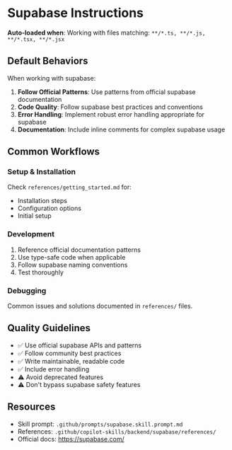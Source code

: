 # Supabase Instructions

**Auto-loaded when**: Working with files matching: `**/*.ts, **/*.js, **/*.tsx, **/*.jsx`

## Default Behaviors

When working with supabase:

1. **Follow Official Patterns**: Use patterns from official supabase documentation
2. **Code Quality**: Follow supabase best practices and conventions
3. **Error Handling**: Implement robust error handling appropriate for supabase
4. **Documentation**: Include inline comments for complex supabase usage

## Common Workflows

### Setup & Installation

Check `references/getting_started.md` for:
- Installation steps
- Configuration options
- Initial setup

### Development

1. Reference official documentation patterns
2. Use type-safe code when applicable
3. Follow supabase naming conventions
4. Test thoroughly

### Debugging

Common issues and solutions documented in `references/` files.

## Quality Guidelines

- ✅ Use official supabase APIs and patterns
- ✅ Follow community best practices
- ✅ Write maintainable, readable code
- ✅ Include error handling
- ⚠️ Avoid deprecated features
- ⚠️ Don't bypass supabase safety features

## Resources

- Skill prompt: `.github/prompts/supabase.skill.prompt.md`
- References: `.github/copilot-skills/backend/supabase/references/`
- Official docs: https://supabase.com/
